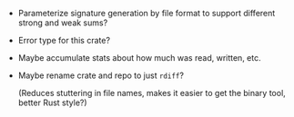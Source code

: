 * Parameterize signature generation by file format to support different strong and weak sums?

* Error type for this crate?

* Maybe accumulate stats about how much was read, written, etc.

* Maybe rename crate and repo to just `rdiff`? 

  (Reduces stuttering in file names, makes it easier to get the binary tool, better Rust style?)